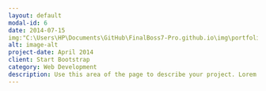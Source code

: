 ```yaml
---
layout: default
modal-id: 6
date: 2014-07-15
img:"C:\Users\HP\Documents\GitHub\FinalBoss7-Pro.github.io\img\portfolio\pexels-craigmdennis-57007.jpg"
alt: image-alt
project-date: April 2014
client: Start Bootstrap
category: Web Development
description: Use this area of the page to describe your project. Lorem ipsum dolor sit amet, consectetur adipisicing elit. Mollitia neque assumenda ipsam nihil, molestias magnam, recusandae quos quis inventore quisquam velit asperiores, vitae? Reprehenderit soluta, eos quod consequuntur itaque. Nam.
---
```

